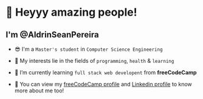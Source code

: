 # 👋 Heyyy amazing people!
## I'm @AldrinSeanPereira

- 😎 I'm a ```Master's student``` in ```Computer Science Engineering```
    
- 👀 My interests lie in the fields of ```programming```, ```health``` & ```learning```
  
- 🌱 I’m currently learning ```full stack web developent``` from **freeCodeCamp**
  
- 🚀 You can view my [freeCodeCamp profile](https://www.freecodecamp.org/aaaldehyde) and [Linkedin profile](https://www.linkedin.com/in/aldrinseanpereira/) to know more about me too!

<!---
AldrinSeanPereira/AldrinSeanPereira is a ✨ special ✨ repository because its `README.md` (this file) appears on your GitHub profile.
You can click the Preview link to take a look at your changes.
--->
